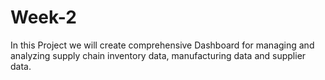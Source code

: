 # Week-2
In this Project we will create comprehensive Dashboard for managing and analyzing supply chain inventory data, manufacturing data and supplier data.
